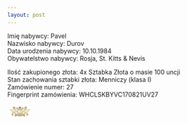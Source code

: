```yaml
---
layout: post
---
```


Imię nabywcy: Pavel  
Nazwisko nabywcy: Durov  
Data urodzenia nabywcy: 10.10.1984  
Obywatelstwo nabywcy: Rosja, St. Kitts & Nevis  

Ilość zakupionego złota: 4x Sztabka Złota o masie 100 uncji  
Stan zachowania sztabki złota: Menniczy (klasa I)  
Zamówienie numer: 27  
Fingerprint zamówienia: WHCLSKBYVC170821UV27

![pic](/media/pic.png)